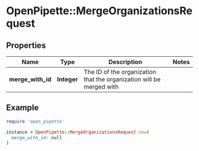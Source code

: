 # OpenPipette::MergeOrganizationsRequest

## Properties

| Name | Type | Description | Notes |
| ---- | ---- | ----------- | ----- |
| **merge_with_id** | **Integer** | The ID of the organization that the organization will be merged with |  |

## Example

```ruby
require 'open_pipette'

instance = OpenPipette::MergeOrganizationsRequest.new(
  merge_with_id: null
)
```

